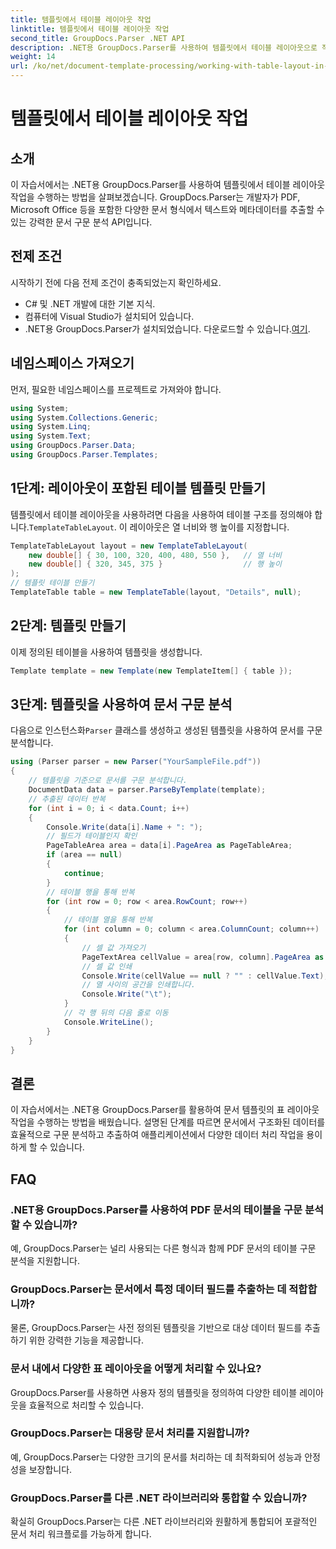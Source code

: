 ```yaml
---
title: 템플릿에서 테이블 레이아웃 작업
linktitle: 템플릿에서 테이블 레이아웃 작업
second_title: GroupDocs.Parser .NET API
description: .NET용 GroupDocs.Parser를 사용하여 템플릿에서 테이블 레이아웃으로 작업하는 방법을 알아보세요. 문서에서 구조화된 데이터를 효율적으로 추출합니다.
weight: 14
url: /ko/net/document-template-processing/working-with-table-layout-in-templates/
---
```


# 템플릿에서 테이블 레이아웃 작업

## 소개
이 자습서에서는 .NET용 GroupDocs.Parser를 사용하여 템플릿에서 테이블 레이아웃 작업을 수행하는 방법을 살펴보겠습니다. GroupDocs.Parser는 개발자가 PDF, Microsoft Office 등을 포함한 다양한 문서 형식에서 텍스트와 메타데이터를 추출할 수 있는 강력한 문서 구문 분석 API입니다.
## 전제 조건
시작하기 전에 다음 전제 조건이 충족되었는지 확인하세요.
- C# 및 .NET 개발에 대한 기본 지식.
- 컴퓨터에 Visual Studio가 설치되어 있습니다.
-  .NET용 GroupDocs.Parser가 설치되었습니다. 다운로드할 수 있습니다.[여기](https://releases.groupdocs.com/parser/net/).

## 네임스페이스 가져오기
먼저, 필요한 네임스페이스를 프로젝트로 가져와야 합니다.
```csharp
using System;
using System.Collections.Generic;
using System.Linq;
using System.Text;
using GroupDocs.Parser.Data;
using GroupDocs.Parser.Templates;
```
## 1단계: 레이아웃이 포함된 테이블 템플릿 만들기
템플릿에서 테이블 레이아웃을 사용하려면 다음을 사용하여 테이블 구조를 정의해야 합니다.`TemplateTableLayout`. 이 레이아웃은 열 너비와 행 높이를 지정합니다.
```csharp
TemplateTableLayout layout = new TemplateTableLayout(
    new double[] { 30, 100, 320, 400, 480, 550 },   // 열 너비
    new double[] { 320, 345, 375 }                  // 행 높이
);
// 템플릿 테이블 만들기
TemplateTable table = new TemplateTable(layout, "Details", null);
```
## 2단계: 템플릿 만들기
이제 정의된 테이블을 사용하여 템플릿을 생성합니다.
```csharp
Template template = new Template(new TemplateItem[] { table });
```
## 3단계: 템플릿을 사용하여 문서 구문 분석
 다음으로 인스턴스화`Parser` 클래스를 생성하고 생성된 템플릿을 사용하여 문서를 구문 분석합니다.
```csharp
using (Parser parser = new Parser("YourSampleFile.pdf"))
{
    // 템플릿을 기준으로 문서를 구문 분석합니다.
    DocumentData data = parser.ParseByTemplate(template);
    // 추출된 데이터 반복
    for (int i = 0; i < data.Count; i++)
    {
        Console.Write(data[i].Name + ": ");
        // 필드가 테이블인지 확인
        PageTableArea area = data[i].PageArea as PageTableArea;
        if (area == null)
        {
            continue;
        }
        // 테이블 행을 통해 반복
        for (int row = 0; row < area.RowCount; row++)
        {
            // 테이블 열을 통해 반복
            for (int column = 0; column < area.ColumnCount; column++)
            {
                // 셀 값 가져오기
                PageTextArea cellValue = area[row, column].PageArea as PageTextArea;
                // 셀 값 인쇄
                Console.Write(cellValue == null ? "" : cellValue.Text);
                // 열 사이의 공간을 인쇄합니다.
                Console.Write("\t");
            }
            // 각 행 뒤의 다음 줄로 이동
            Console.WriteLine();
        }
    }
}
```

## 결론
이 자습서에서는 .NET용 GroupDocs.Parser를 활용하여 문서 템플릿의 표 레이아웃 작업을 수행하는 방법을 배웠습니다. 설명된 단계를 따르면 문서에서 구조화된 데이터를 효율적으로 구문 분석하고 추출하여 애플리케이션에서 다양한 데이터 처리 작업을 용이하게 할 수 있습니다.

## FAQ
### .NET용 GroupDocs.Parser를 사용하여 PDF 문서의 테이블을 구문 분석할 수 있습니까?
예, GroupDocs.Parser는 널리 사용되는 다른 형식과 함께 PDF 문서의 테이블 구문 분석을 지원합니다.
### GroupDocs.Parser는 문서에서 특정 데이터 필드를 추출하는 데 적합합니까?
물론, GroupDocs.Parser는 사전 정의된 템플릿을 기반으로 대상 데이터 필드를 추출하기 위한 강력한 기능을 제공합니다.
### 문서 내에서 다양한 표 레이아웃을 어떻게 처리할 수 있나요?
GroupDocs.Parser를 사용하면 사용자 정의 템플릿을 정의하여 다양한 테이블 레이아웃을 효율적으로 처리할 수 있습니다.
### GroupDocs.Parser는 대용량 문서 처리를 지원합니까?
예, GroupDocs.Parser는 다양한 크기의 문서를 처리하는 데 최적화되어 성능과 안정성을 보장합니다.
### GroupDocs.Parser를 다른 .NET 라이브러리와 통합할 수 있습니까?
확실히 GroupDocs.Parser는 다른 .NET 라이브러리와 원활하게 통합되어 포괄적인 문서 처리 워크플로를 가능하게 합니다.